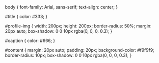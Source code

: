 body {
    font-family: Arial, sans-serif;
    text-align: center;
}

#title {
    color: #333;
}

#profile-img {
    width: 200px;
    height: 200px;
    border-radius: 50%;
    margin: 20px auto;
    box-shadow: 0 0 10px rgba(0, 0, 0, 0.3);
}

#caption {
    color: #666;
}

#content {
    margin: 20px auto;
    padding: 20px;
    background-color: #f9f9f9;
    border-radius: 10px;
    box-shadow: 0 0 10px rgba(0, 0, 0, 0.3);
}
